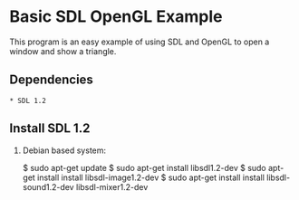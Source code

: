Basic SDL OpenGL Example
========================

This program is an easy example of using SDL and OpenGL to open a window
and show a triangle.

Dependencies
------------
    * SDL 1.2

Install SDL 1.2
---------------

1. Debian based system:

    $ sudo apt-get update
    $ sudo apt-get install libsdl1.2-dev
    $ sudo apt-get install install libsdl-image1.2-dev
    $ sudo apt-get install install libsdl-sound1.2-dev libsdl-mixer1.2-dev